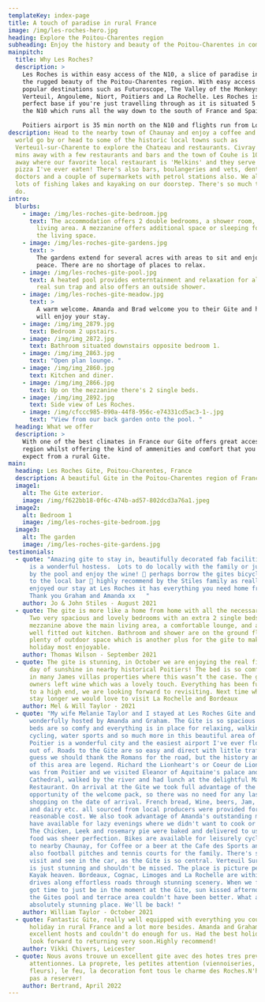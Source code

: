 ```yaml
---
templateKey: index-page
title: A touch of paradise in rural France
image: /img/les-roches-hero.jpg
heading: Explore the Poitou-Charentes region
subheading: Enjoy the history and beauty of the Poitou-Charentes in comfort
mainpitch:
  title: Why Les Roches?
  description: >
    Les Roches is within easy access of the N10, a slice of paradise in amongst
    the rugged beauty of the Poitou-Charentes region. With easy access to
    popular destinations such as Futuroscope, The Valley of the Monkeys, Chateau
    Verteuil, Angouleme, Niort, Poitiers and La Rochelle. Les Roches is the
    perfect base if you're just travelling through as it is situated 5 mins from
    the N10 which runs all the way down to the south of France and Spain. 

    Poitiers airport is 35 min north on the N10 and flights run from London Stansted 3 times a week. We are also pet friendly and have 2 small dogs of own.
description: Head to the nearby town of Chaunay and enjoy a coffee and watch the
  world go by or head to some of the historic local towns such as
  Verteuil-sur-Charente to explore the Chateau and restaurants. Civray is 20
  mins away with a few restaurants and bars and the town of Couhe is 10 mins
  away where our favorite local restaurant is 'Melkins' and they serve the best
  pizza I've ever eaten! There's also bars, boulangeries and vets, dentist and
  doctors and a couple of supermarkets with petrol stations also. We also have
  lots of fishing lakes and kayaking on our doorstep. There's so much to see and
  do.
intro:
  blurbs:
    - image: /img/les-roches-gite-bedroom.jpg
      text: The accommodation offers 2 double bedrooms, a shower room, kitchen and
        living area. A mezzanine offers additional space or sleeping for 2 above
        the living space.
    - image: /img/les-roches-gite-gardens.jpg
      text: >
        The gardens extend for several acres with areas to sit and enjoy the
        peace. There are no shortage of places to relax.
    - image: /img/les-roches-gite-pool.jpg
      text: A heated pool provides enterntainment and relaxation for all ages. It's a
        real sun trap and also offers an outside shower.
    - image: /img/les-roches-gite-meadow.jpg
      text: >
        A warm welcome. Amanda and Brad welcome you to their Gite and hope you
        will enjoy your stay.
    - image: /img/img_2879.jpg
      text: Bedroom 2 upstairs.
    - image: /img/img_2872.jpg
      text: Bathroom situated downstairs opposite bedroom 1.
    - image: /img/img_2863.jpg
      text: "Open plan lounge. "
    - image: /img/img_2860.jpg
      text: Kitchen and diner.
    - image: /img/img_2866.jpg
      text: Up on the mezzanine there's 2 single beds.
    - image: /img/img_2892.jpg
      text: Side view of Les Roches.
    - image: /img/cfccc985-890a-44f8-956c-e74331cd5ac3-1-.jpg
      text: "View from our back garden onto the pool. "
  heading: What we offer
  description: >
    With one of the best climates in France our Gite offers great access to the
    region whilst offering the kind of ammenities and comfort that you might not
    expect from a rural Gite.
main:
  heading: Les Roches Gite, Poitou-Charentes, France
  description: A beautiful Gite in the Poitou-Charentes region of France
  image1:
    alt: The Gite exterior.
    image: /img/f622bb18-0f6c-474b-ad57-802dcd3a76a1.jpeg
  image2:
    alt: Bedroom 1
    image: /img/les-roches-gite-bedroom.jpg
  image3:
    alt: The garden
    image: /img/les-roches-gite-gardens.jpg
testimonials:
  - quote: "Amazing gite to stay in, beautifully decorated fab facilities and Amanda
      is a wonderful hostess.  Lots to do locally with the family or just chill
      by the pool and enjoy the wine! 🍷 perhaps borrow the gites bicycles to go
      to the local bar 🍻 highly recommend by the Stiles family as really
      enjoyed our stay at Les Roches it has everything you need home from home.
      Thank you Graham and Amanda xx   "
    author: Jo & John Stiles - August 2021
  - quote: The gite is more like a home from home with all the necessary facilities.
      Two very spacious and lovely bedrooms with an extra 2 single beds on the
      mezzanine above the main living area, a comfortable lounge, and a very
      well fitted out kitchen. Bathroom and shower are on the ground floor,
      plenty of outdoor space which is another plus for the gite to make your
      holiday most enjoyable.
    author: Thomas Wilson - September 2021
  - quote: The gite is stunning, in October we are enjoying the real fire after a
      day of sunshine in nearby historical Poitiers! The bed is so comfy, stayed
      in many James villas properties where this wasn’t the case. The gite
      owners left wine which was a lovely touch. Everything has been furnished
      to a high end, we are looking forward to revisiting. Next time when we
      stay longer we would love to visit La Rochelle and Bordeaux
    author: Mel & Will Taylor - 2021
  - quote: "My wife Melanie Taylor and I stayed at Les Roches Gite and were
      wonderfully hosted by Amanda and Graham. The Gite is so spacious and the
      beds are so comfy and everything is in place for relaxing, walking,
      cycling, water sports and so much more in this beautiful area of France.
      Poitier is a wonderful city and the easiest airport I've ever flown in and
      out of. Roads to the Gite are so easy and direct with little traffic. I
      guess we should thank the Romans for the road, but the history and story
      of this area are legend. Richard the Lionheart's or Coeur de Lion's mother
      was from Poitier and we visited Eleanor of Aquitaine's palace and
      Cathedral, walked by the river and had lunch at the delightful Maurice's
      Restaurant. On arrival at the Gite we took full advantage of the
      opportunity of the welcome pack, so there was no need for any last minute
      shopping on the date of arrival. French bread, Wine, beers, Jam, Coffee
      and dairy etc. all sourced from local producers were provided for a very
      reasonable cost. We also took advantage of Amanda's outstanding menu they
      have available for lazy evenings where we didn't want to cook or eat out.
      The Chicken, Leek and rosemary pie were baked and delivered to us and the
      food was sheer perfection. Bikes are available for leisurely cycle rides
      to nearby Chaunay, for Coffee or a beer at the Cafe des Sports and there's
      also football pitches and tennis courts for the family. There's so much to
      visit and see in the car, as the Gite is so central. Verteuil Sur Charente
      is just stunning and shouldn't be missed. The place is picture perfect and
      Kayak heaven. Bordeaux, Cognac, Limoges and La Rochelle are within easy
      drives along effortless roads through stunning scenery. When we finally
      got time to just be in the moment at the Gite, sun kissed afternoons at
      the Gites pool and terrace area couldn't have been better. What an
      absolutely stunning place. We'll be back! "
    author: William Taylor - October 2021
  - quote: Fantastic Gite, really well equipped with everything you could want for a
      holiday in rural France and a lot more besides. Amanda and Graham are
      excellent hosts and couldn't do enough for us. Had the best holiday and
      look forward to returning very soon.Highly recommend!
    author: Vikki Chivers, Leicester
  - quote: Nous avons trouve un excellent gite avec des hotes tres prevenants et
      attentionnes. La proprete, les petites attention (viennoiseries, vin,
      fleurs), le feu, la decoration font tous le charme des Roches.N'hesitez
      pas a reserver!
    author: Bertrand, April 2022
---
```

